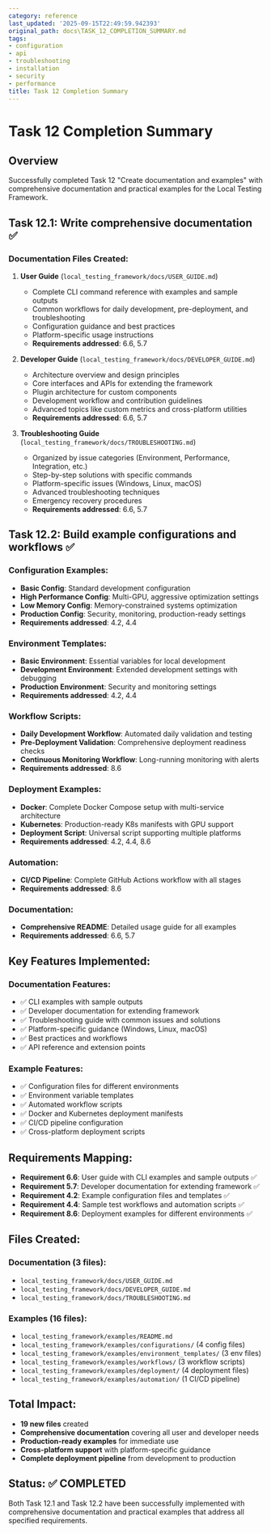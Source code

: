 ```yaml
---
category: reference
last_updated: '2025-09-15T22:49:59.942393'
original_path: docs\TASK_12_COMPLETION_SUMMARY.md
tags:
- configuration
- api
- troubleshooting
- installation
- security
- performance
title: Task 12 Completion Summary
---
```


# Task 12 Completion Summary

## Overview

Successfully completed Task 12 "Create documentation and examples" with comprehensive documentation and practical examples for the Local Testing Framework.

## Task 12.1: Write comprehensive documentation ✅

### Documentation Files Created:

1. **User Guide** (`local_testing_framework/docs/USER_GUIDE.md`)

   - Complete CLI command reference with examples and sample outputs
   - Common workflows for daily development, pre-deployment, and troubleshooting
   - Configuration guidance and best practices
   - Platform-specific usage instructions
   - **Requirements addressed**: 6.6, 5.7

2. **Developer Guide** (`local_testing_framework/docs/DEVELOPER_GUIDE.md`)

   - Architecture overview and design principles
   - Core interfaces and APIs for extending the framework
   - Plugin architecture for custom components
   - Development workflow and contribution guidelines
   - Advanced topics like custom metrics and cross-platform utilities
   - **Requirements addressed**: 6.6, 5.7

3. **Troubleshooting Guide** (`local_testing_framework/docs/TROUBLESHOOTING.md`)
   - Organized by issue categories (Environment, Performance, Integration, etc.)
   - Step-by-step solutions with specific commands
   - Platform-specific issues (Windows, Linux, macOS)
   - Advanced troubleshooting techniques
   - Emergency recovery procedures
   - **Requirements addressed**: 6.6, 5.7

## Task 12.2: Build example configurations and workflows ✅

### Configuration Examples:

- **Basic Config**: Standard development configuration
- **High Performance Config**: Multi-GPU, aggressive optimization settings
- **Low Memory Config**: Memory-constrained systems optimization
- **Production Config**: Security, monitoring, production-ready settings
- **Requirements addressed**: 4.2, 4.4

### Environment Templates:

- **Basic Environment**: Essential variables for local development
- **Development Environment**: Extended development settings with debugging
- **Production Environment**: Security and monitoring settings
- **Requirements addressed**: 4.2, 4.4

### Workflow Scripts:

- **Daily Development Workflow**: Automated daily validation and testing
- **Pre-Deployment Validation**: Comprehensive deployment readiness checks
- **Continuous Monitoring Workflow**: Long-running monitoring with alerts
- **Requirements addressed**: 8.6

### Deployment Examples:

- **Docker**: Complete Docker Compose setup with multi-service architecture
- **Kubernetes**: Production-ready K8s manifests with GPU support
- **Deployment Script**: Universal script supporting multiple platforms
- **Requirements addressed**: 4.2, 4.4, 8.6

### Automation:

- **CI/CD Pipeline**: Complete GitHub Actions workflow with all stages
- **Requirements addressed**: 8.6

### Documentation:

- **Comprehensive README**: Detailed usage guide for all examples
- **Requirements addressed**: 6.6, 5.7

## Key Features Implemented:

### Documentation Features:

- ✅ CLI examples with sample outputs
- ✅ Developer documentation for extending framework
- ✅ Troubleshooting guide with common issues and solutions
- ✅ Platform-specific guidance (Windows, Linux, macOS)
- ✅ Best practices and workflows
- ✅ API reference and extension points

### Example Features:

- ✅ Configuration files for different environments
- ✅ Environment variable templates
- ✅ Automated workflow scripts
- ✅ Docker and Kubernetes deployment manifests
- ✅ CI/CD pipeline configuration
- ✅ Cross-platform deployment scripts

## Requirements Mapping:

- **Requirement 6.6**: User guide with CLI examples and sample outputs ✅
- **Requirement 5.7**: Developer documentation for extending framework ✅
- **Requirement 4.2**: Example configuration files and templates ✅
- **Requirement 4.4**: Sample test workflows and automation scripts ✅
- **Requirement 8.6**: Deployment examples for different environments ✅

## Files Created:

### Documentation (3 files):

- `local_testing_framework/docs/USER_GUIDE.md`
- `local_testing_framework/docs/DEVELOPER_GUIDE.md`
- `local_testing_framework/docs/TROUBLESHOOTING.md`

### Examples (16 files):

- `local_testing_framework/examples/README.md`
- `local_testing_framework/examples/configurations/` (4 config files)
- `local_testing_framework/examples/environment_templates/` (3 env files)
- `local_testing_framework/examples/workflows/` (3 workflow scripts)
- `local_testing_framework/examples/deployment/` (4 deployment files)
- `local_testing_framework/examples/automation/` (1 CI/CD pipeline)

## Total Impact:

- **19 new files** created
- **Comprehensive documentation** covering all user and developer needs
- **Production-ready examples** for immediate use
- **Cross-platform support** with platform-specific guidance
- **Complete deployment pipeline** from development to production

## Status: ✅ COMPLETED

Both Task 12.1 and Task 12.2 have been successfully implemented with comprehensive documentation and practical examples that address all specified requirements.
